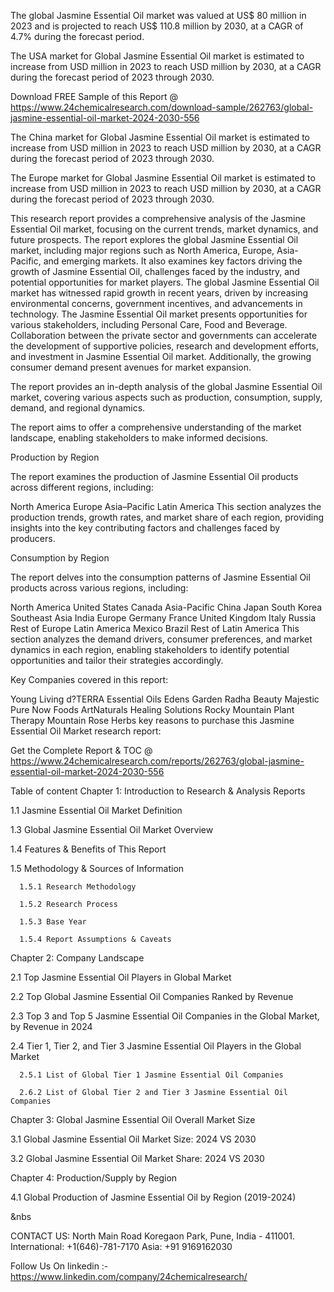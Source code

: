 The global Jasmine Essential Oil market was valued at US$ 80 million in 2023 and is projected to reach US$ 110.8 million by 2030, at a CAGR of 4.7% during the forecast period.

The USA market for Global Jasmine Essential Oil market is estimated to increase from USD million in 2023 to reach USD million by 2030, at a CAGR during the forecast period of 2023 through 2030.

Download FREE Sample of this Report @ https://www.24chemicalresearch.com/download-sample/262763/global-jasmine-essential-oil-market-2024-2030-556

The China market for Global Jasmine Essential Oil market is estimated to increase from USD million in 2023 to reach USD million by 2030, at a CAGR during the forecast period of 2023 through 2030.

The Europe market for Global Jasmine Essential Oil market is estimated to increase from USD million in 2023 to reach USD million by 2030, at a CAGR during the forecast period of 2023 through 2030.

This research report provides a comprehensive analysis of the Jasmine Essential Oil market, focusing on the current trends, market dynamics, and future prospects. The report explores the global Jasmine Essential Oil market, including major regions such as North America, Europe, Asia-Pacific, and emerging markets. It also examines key factors driving the growth of Jasmine Essential Oil, challenges faced by the industry, and potential opportunities for market players. The global Jasmine Essential Oil market has witnessed rapid growth in recent years, driven by increasing environmental concerns, government incentives, and advancements in technology. The Jasmine Essential Oil market presents opportunities for various stakeholders, including Personal Care, Food and Beverage. Collaboration between the private sector and governments can accelerate the development of supportive policies, research and development efforts, and investment in Jasmine Essential Oil market. Additionally, the growing consumer demand present avenues for market expansion. 

The report provides an in-depth analysis of the global Jasmine Essential Oil market, covering various aspects such as production, consumption, supply, demand, and regional dynamics.

The report aims to offer a comprehensive understanding of the market landscape, enabling stakeholders to make informed decisions.

Production by Region

The report examines the production of Jasmine Essential Oil products across different regions, including:

North America
Europe
Asia–Pacific
Latin America
This section analyzes the production trends, growth rates, and market share of each region, providing insights into the key contributing factors and challenges faced by producers.

Consumption by Region

The report delves into the consumption patterns of Jasmine Essential Oil products across various regions, including:

North America
United States
Canada
Asia-Pacific
China
Japan
South Korea
Southeast Asia
India
Europe
Germany
France
United Kingdom
Italy
Russia
Rest of Europe
Latin America
Mexico
Brazil
Rest of Latin America
This section analyzes the demand drivers, consumer preferences, and market dynamics in each region, enabling stakeholders to identify potential opportunities and tailor their strategies accordingly.

Key Companies covered in this report:

Young Living
d?TERRA Essential Oils
Edens Garden
Radha Beauty
Majestic Pure
Now Foods
ArtNaturals
Healing Solutions
Rocky Mountain
Plant Therapy
Mountain Rose Herbs
key reasons to purchase this Jasmine Essential Oil Market research report:

Get the Complete Report & TOC @ https://www.24chemicalresearch.com/reports/262763/global-jasmine-essential-oil-market-2024-2030-556

Table of content
Chapter 1: Introduction to Research & Analysis Reports


1.1 Jasmine Essential Oil Market Definition

1.3 Global Jasmine Essential Oil Market Overview

1.4 Features & Benefits of This Report

1.5 Methodology & Sources of Information

      1.5.1 Research Methodology

      1.5.2 Research Process

      1.5.3 Base Year

      1.5.4 Report Assumptions & Caveats


Chapter 2: Company Landscape


2.1 Top Jasmine Essential Oil Players in Global Market

2.2 Top Global Jasmine Essential Oil Companies Ranked by Revenue

2.3 Top 3 and Top 5 Jasmine Essential Oil Companies in the Global Market, by Revenue in 2024

2.4 Tier 1, Tier 2, and Tier 3 Jasmine Essential Oil Players in the Global Market

      2.5.1 List of Global Tier 1 Jasmine Essential Oil Companies

      2.6.2 List of Global Tier 2 and Tier 3 Jasmine Essential Oil Companies


Chapter 3: Global Jasmine Essential Oil Overall Market Size


3.1 Global Jasmine Essential Oil Market Size: 2024 VS 2030

3.2 Global Jasmine Essential Oil Market Share: 2024 VS 2030


Chapter 4: Production/Supply by Region


4.1 Global Production of Jasmine Essential Oil by Region (2019-2024)

  &nbs

CONTACT US:
North Main Road Koregaon Park, Pune, India - 411001.
International: +1(646)-781-7170
Asia: +91 9169162030

Follow Us On linkedin :- https://www.linkedin.com/company/24chemicalresearch/
